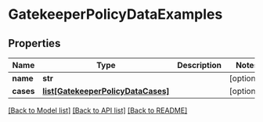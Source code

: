 # GatekeeperPolicyDataExamples

## Properties
Name | Type | Description | Notes
------------ | ------------- | ------------- | -------------
**name** | **str** |  | [optional] 
**cases** | [**list[GatekeeperPolicyDataCases]**](GatekeeperPolicyDataCases.md) |  | [optional] 

[[Back to Model list]](../README.md#documentation-for-models) [[Back to API list]](../README.md#documentation-for-api-endpoints) [[Back to README]](../README.md)

